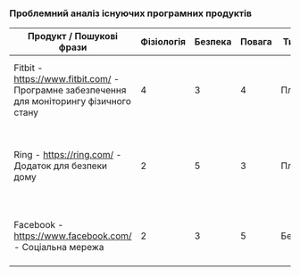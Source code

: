 ### Проблемний аналіз існуючих програмних продуктів
| Продукт / Пошукові фрази | Фізіологія | Безпека | Повага | Тип ліцензії | Примітка |
|-------------------------|------------|---------|--------|--------------|---------|
| Fitbit - https://www.fitbit.com/ - Програмне забезпечення для моніторингу фізичного стану | 4 | 3 | 4 | Платна | Популярний пристрій для відстеження фізіологічних показників та здоров'я |
| Ring - https://ring.com/ - Додаток для безпеки дому | 2 | 5 | 3 | Платна | Камери та система моніторингу для забезпечення безпеки вдома |
| Facebook - https://www.facebook.com/ - Соціальна мережа | 2 | 3 | 5 | Безкоштовна | Основний акцент на спілкуванні та взаємодії користувачів |

